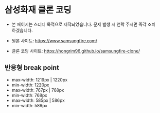 # 삼성화재 클론 코딩

- 본 페이지는 스터디 목적으로 제작되었습니다. 문제 발생 시 연락 주시면 즉각 조치하겠습니다.

- 원본 사이트: https://www.samsungfire.com/
- 클론 코딩 사이트: https://hongrim96.github.io/samsungfire-clone/

## 반응형 break point

- max-width: 1219px | 1220px
- min-width: 1220px
- max-width: 767px | 768px
- min-width: 768px
- max-width: 585px | 586px
- min-width: 586px
